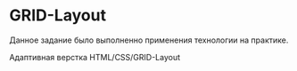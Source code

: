 # GRID-Layout

Данное задание было выполненно применения технологии на практике.

Адаптивная верстка HTML/CSS/GRID-Layout
